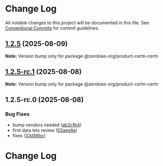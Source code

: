 # Change Log

All notable changes to this project will be documented in this file.
See [Conventional Commits](https://conventionalcommits.org) for commit guidelines.

## [1.2.5](https://github.com/zerobias-org/product/compare/@zerobias-org/product-certn-certn@1.2.5-rc.1...@zerobias-org/product-certn-certn@1.2.5) (2025-08-09)

**Note:** Version bump only for package @zerobias-org/product-certn-certn





## [1.2.5-rc.1](https://github.com/zerobias-org/product/compare/@zerobias-org/product-certn-certn@1.2.5-rc.0...@zerobias-org/product-certn-certn@1.2.5-rc.1) (2025-08-08)

**Note:** Version bump only for package @zerobias-org/product-certn-certn





## 1.2.5-rc.0 (2025-08-08)


### Bug Fixes

* bump vendors needed ([ab2cfb4](https://github.com/zerobias-org/product/commit/ab2cfb4a9cf2e3008e08b068f98011fec096c932))
* first data lets review ([02aee6e](https://github.com/zerobias-org/product/commit/02aee6e8c4f11675de7c63a00f4c8254a67a4dd7))
* fixes ([33d56bc](https://github.com/zerobias-org/product/commit/33d56bcaedf3fa5e3939a33c0fb57eda53539d05))





# Change Log
